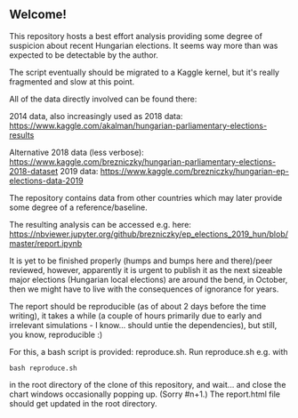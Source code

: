 ## Welcome!

This repository hosts a best effort analysis providing some degree of suspicion about recent Hungarian elections.
It seems way more than was expected to be detectable by the author.

The script eventually should be migrated to a Kaggle kernel, but it's really fragmented and slow at this point.

All of the data directly involved can be found there:

2014 data, also increasingly used as 2018 data: https://www.kaggle.com/akalman/hungarian-parliamentary-elections-results

Alternative 2018 data (less verbose): https://www.kaggle.com/brezniczky/hungarian-parliamentary-elections-2018-dataset
2019 data: https://www.kaggle.com/brezniczky/hungarian-ep-elections-data-2019

The repository contains data from other countries which may later provide some degree of a reference/baseline.

The resulting analysis can be accessed e.g. here:
https://nbviewer.jupyter.org/github/brezniczky/ep_elections_2019_hun/blob/master/report.ipynb

It is yet to be finished properly (humps and bumps here and there)/peer reviewed, however, apparently it is urgent to publish it as the next sizeable major elections (Hungarian local elections) are around the bend, in October, then we might have to live with the consequences of ignorance for years.

The report should be reproducible (as of about 2 days before the time writing), it takes a while (a couple of hours primarily due to early and irrelevant simulations - I know... should untie the dependencies), but still, you know, reproducible :)

For this, a bash script is provided: reproduce.sh.
Run reproduce.sh e.g. with

```bash reproduce.sh```

in the root directory of the clone of this repository, and wait... and close the chart windows occasionally popping up. (Sorry #n+1.)
The report.html file should get updated in the root directory.
